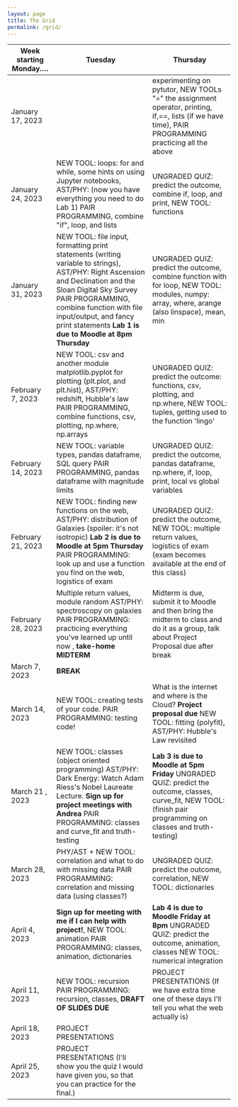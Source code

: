 ```yaml
---
layout: page
title: The Grid 
permalink: /grid/
---
```


| Week starting Monday…. | Tuesday                                                                                                                                                                                                   | Thursday                                                                                                                                                                                                        |
|------------------------|-------------------------------------------------------------------------------------------------------------------------------------------------------------------------------------------------------------------|---------------------------------------------------------------------------------------------------------------------------------------------------------------------------------------------------------------|
| January 17, 2023       |                                                                                                                                                    | experimenting on pytutor, NEW TOOLs  "=" the assignment operator, printing, if,==, lists (if we have time), PAIR PROGRAMMING practicing all the above                                                                                                                                          | 
| January 24, 2023       | NEW TOOL: loops: for and while, some hints on using Jupyter notebooks, AST/PHY:  (now you have everything you need to do Lab 1)                               PAIR PROGRAMMING, combine "if", loop, and lists                                                                                    | UNGRADED QUIZ: predict the outcome, combine if, loop, and print, NEW TOOL: functions                                                                                                                          |
| January 31, 2023       | NEW TOOL: file input, formatting print statements (writing variable to strings), AST/PHY: Right Ascension and Declination and the Sloan Digital Sky Survey    PAIR PROGRAMMING, combine function with file input/output, and fancy print statements **Lab 1 is due to Moodle at 8pm Thursday** | UNGRADED QUIZ: predict the outcome, combine function with for loop, NEW TOOL: modules, numpy: array, where, arange (also linspace), mean, min |
| February 7, 2023      | NEW TOOL: csv and another module matplotlib.pyplot for plotting (plt.plot, and plt.hist), AST/PHY: redshift, Hubble's law                                     PAIR PROGRAMMING, combine functions, csv, plotting, np.where, np.arrays                                                            | UNGRADED QUIZ: predict the outcome: functions, csv, plotting, and np.where, NEW TOOL: tuples, getting used to the function 'lingo'                                                                   |
| February 14, 2023      | NEW TOOL: variable types, pandas dataframe, SQL query                                                                  PAIR PROGRAMMING, pandas dataframe with magnitude limits                                                       | UNGRADED QUIZ: predict the outcome, pandas dataframe, np.where, if, loop, print, local vs global variables                                                                                                 |
| February 21, 2023      | NEW TOOL: finding new functions on the web, AST/PHY: distribution of Galaxies (spoiler: it's not isotropic) **Lab 2 is due to Moodle at 5pm Thursday**      PAIR PROGRAMMING: look up and use a function you find on the web, logistics of exam          | UNGRADED QUIZ: predict the outcome, NEW TOOL: multiple return values, logistics of exam (exam becomes available at the end of this class)  |
| February 28, 2023          | Multiple return values, module random AST/PHY: spectroscopy on galaxies  PAIR PROGRAMMING: practicing everything you've learned up until now , **take-home MIDTERM**                                            | Midterm is due, submit it to Moodle and then bring the midterm to class and do it as a group, talk about Project Proposal due after break                                                                                                                                          | 
| March 7, 2023          | **BREAK**                                                                                                                                                  | 
| March 14, 2023         | NEW TOOL: creating tests of your code. PAIR PROGRAMMING: testing code!                                                                                                          | What is the internet and where is the Cloud? **Project proposal due**                                                          NEW TOOL: fitting (polyfit), AST/PHY: Hubble's Law revisited                                                                                                                                                  |
| March 21 , 2023         | NEW TOOL: classes (object oriented programming) AST/PHY:  Dark Energy: Watch Adam Riess's Nobel Laureate Lecture. **Sign up for project meetings with Andrea**  PAIR PROGRAMMING: classes and curve_fit and truth-testing       | **Lab 3 is due to Moodle at 5pm Friday** UNGRADED QUIZ: predict the outcome, classes, curve_fit, NEW TOOL: (finish pair programming on classes and truth-testing)                                                                                     |
| March 28, 2023          | PHY/AST + NEW TOOL: correlation and what to do with missing data         PAIR PROGRAMMING: correlation and missing data (using classes?)         | UNGRADED QUIZ: predict the outcome, correlation, NEW TOOL: dictionaries       |
| April 4, 2023         | **Sign up for meeting with me if I can help with project!**, NEW TOOL: animation   PAIR PROGRAMMING: classes, animation, dictionaries       | **Lab 4 is due to Moodle Friday at 8pm** UNGRADED QUIZ: predict the outcome, animation, classes NEW TOOL: numerical integration                                                                      |
| April 11, 2023         | NEW TOOL: recursion  PAIR PROGRAMMING:  recursion, classes, **DRAFT OF SLIDES DUE**   | PROJECT PRESENTATIONS (If we have extra time one of these days I'll tell you what the web actually is)            |
| April 18, 2023         | PROJECT PRESENTATIONS | 
| April 25, 2023         | PROJECT PRESENTATIONS (I'll show you the quiz I would have given you, so that you can practice for the final.)|                                                                                                                                    

